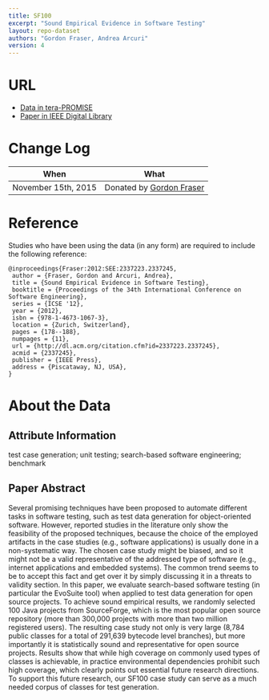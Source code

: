 ```yaml
---
title: SF100
excerpt: "Sound Empirical Evidence in Software Testing"
layout: repo-dataset
authors: "Gordon Fraser, Andrea Arcuri"
version: 4
---
```


# URL

* [Data in tera-PROMISE](https://terapromise.csc.ncsu.edu/!/#repo/view/head/test-generation/sf100)
* [Paper in IEEE Digital Library](http://ieeexplore.ieee.org/xpl/articleDetails.jsp?arnumber=6227195)

# Change Log

When | What
---- | ----
November 15th, 2015 | Donated by [Gordon Fraser](mailto:fraser@cs.uni-saarland.de)

# Reference

Studies who have been using the data (in any form) are required to include the following reference:

```
@inproceedings{Fraser:2012:SEE:2337223.2337245,
 author = {Fraser, Gordon and Arcuri, Andrea},
 title = {Sound Empirical Evidence in Software Testing},
 booktitle = {Proceedings of the 34th International Conference on Software Engineering},
 series = {ICSE '12},
 year = {2012},
 isbn = {978-1-4673-1067-3},
 location = {Zurich, Switzerland},
 pages = {178--188},
 numpages = {11},
 url = {http://dl.acm.org/citation.cfm?id=2337223.2337245},
 acmid = {2337245},
 publisher = {IEEE Press},
 address = {Piscataway, NJ, USA},
}
```

# About the Data

## Attribute Information

test  case  generation;  unit  testing;  search-based software  engineering;  benchmark

## Paper Abstract

Several promising techniques have been proposed to automate different tasks in software testing, such as test data generation for object-oriented software. However, reported studies in the literature only show the feasibility of the proposed techniques, because the choice of the employed artifacts in the case studies (e.g., software applications) is usually done in a non-systematic way. The chosen case study might be biased, and so it might not be a valid representative of the addressed type of software (e.g., internet applications and embedded systems). The common trend seems to be to accept this fact and get over it by simply discussing it in a threats to validity section. In this paper, we evaluate search-based software testing (in particular the EvoSuite tool) when applied to test data generation for open source projects. To achieve sound empirical results, we randomly selected 100 Java projects from SourceForge, which is the most popular open source repository (more than 300,000 projects with more than two million registered users). The resulting case study not only is very large (8,784 public classes for a total of 291,639 bytecode level branches), but more importantly it is statistically sound and representative for open source projects. Results show that while high coverage on commonly used types of classes is achievable, in practice environmental dependencies prohibit such high coverage, which clearly points out essential future research directions. To support this future research, our SF100 case study can serve as a much needed corpus of classes for test generation.
